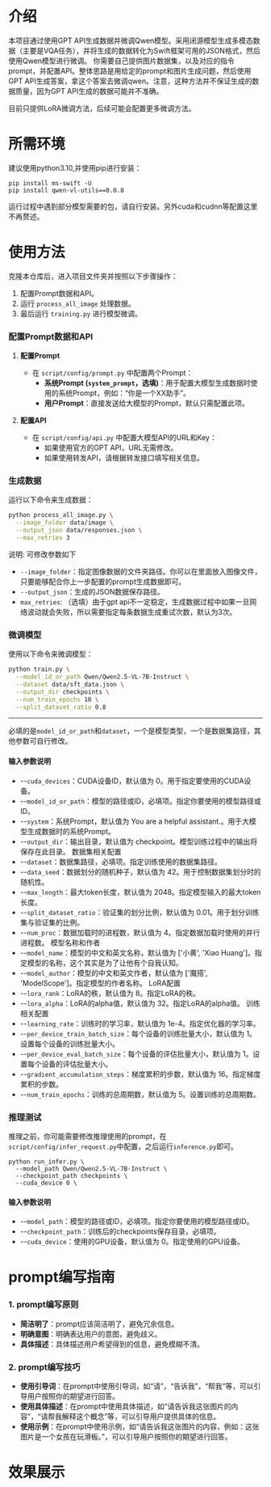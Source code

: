 
# 介绍
本项目通过使用GPT API生成数据并微调Qwen模型。采用闭源模型生成多模态数据（主要是VQA任务），并将生成的数据转化为Swift框架可用的JSON格式，然后使用Qwen模型进行微调。
你需要自己提供图片数据集，以及对应的指令prompt，并配置API。整体思路是用给定的prompt和图片生成问题，然后使用GPT API生成答案，拿这个答案去微调qwen。注意，这种方法并不保证生成的数据质量，因为GPT API生成的数据可能并不准确。

目前只提供LoRA微调方法，后续可能会配置更多微调方法。

# 所需环境
建议使用python3.10,并使用pip进行安装：
```
pip install ms-swift -U
pip install qwen-vl-utils==0.0.8
```
运行过程中遇到部分模型需要的包，请自行安装。另外cuda和cudnn等配置这里不再赘述。

# 使用方法

克隆本仓库后，进入项目文件夹并按照以下步骤操作：

1. 配置Prompt数据和API。
2. 运行 `process_all_image` 处理数据。
3. 最后运行 `training.py` 进行模型微调。

### 配置Prompt数据和API

1. **配置Prompt**  
   - 在 `script/config/prompt.py` 中配置两个Prompt：
     - **系统Prompt (`system_prompt`，选填)**：用于配置大模型生成数据时使用的系统Prompt，例如：“你是一个XX助手”。
     - **用户Prompt**：直接发送给大模型的Prompt，默认只需配置此项。
   
2. **配置API**  
   - 在 `script/config/api.py` 中配置大模型API的URL和Key：
     - 如果使用官方的GPT API，URL无需修改。
     - 如果使用转发API，请根据转发接口填写相关信息。

### 生成数据

运行以下命令来生成数据：

```bash
python process_all_image.py \
  --image_folder data/image \
  --output_json data/responses.json \
  --max_retries 3
```
说明:
可修改参数如下
- `--image_folder`：指定图像数据的文件夹路径。你可以在里面放入图像文件，只要能够配合你上一步配置的prompt生成数据即可。
- `--output_json`：生成的JSON数据保存路径。
- `max_retries`: （选填）由于gpt api不一定稳定，生成数据过程中如果一旦网络波动就会失败，所以需要指定每条数据生成重试次数，默认为3次。

### 微调模型

使用以下命令来微调模型：

```bash
python train.py \
  --model_id_or_path Qwen/Qwen2.5-VL-7B-Instruct \
  --dataset data/sft_data.json \
  --output_dir checkpoints \
  --num_train_epochs 10 \
  --split_dataset_ratio 0.8

```

---
必填的是`model_id_or_path`和`dataset`，一个是模型类型，一个是数据集路径，其他参数可自行修改。

#### 输入参数说明
- --`cuda_devices`：CUDA设备ID，默认值为 0。用于指定要使用的CUDA设备。
- --`model_id_or_path`：模型的路径或ID，必填项。指定你要使用的模型路径或ID。
- --`system`：系统Prompt，默认值为 You are a helpful assistant.。用于大模型生成数据时的系统Prompt。
- --`output_dir`：输出目录，默认值为 checkpoint。模型训练过程中的输出将保存在此目录。
数据集相关配置
- --`dataset`：数据集路径，必填项。指定训练使用的数据集路径。
- --`data_seed`：数据划分的随机种子，默认值为 42。用于控制数据集划分时的随机性。
- --`max_length`：最大token长度，默认值为 2048。指定模型输入的最大token长度。
- --`split_dataset_ratio`：验证集的划分比例，默认值为 0.01。用于划分训练集与验证集的比例。
- --`num_proc`：数据加载时的进程数，默认值为 4。指定数据加载时使用的并行进程数。
模型名称和作者
- --`model_name`：模型的中文和英文名称，默认值为 ['小黄', 'Xiao Huang']。指定模型的名称，这个其实是为了让他有个自我认知。
- --`model_author`：模型的中文和英文作者，默认值为 ['魔搭', 'ModelScope']。指定模型的作者名称。
LoRA配置
- --`lora_rank`：LoRA的秩，默认值为 8。指定LoRA的秩。
- --`lora_alpha`：LoRA的alpha值，默认值为 32。指定LoRA的alpha值。
训练相关配置
- --`learning_rate`：训练时的学习率，默认值为 1e-4。指定优化器的学习率。
- --`per_device_train_batch_size`：每个设备的训练批量大小，默认值为 1。设置每个设备的训练批量大小。
- --`per_device_eval_batch_size`：每个设备的评估批量大小，默认值为 1。设置每个设备的评估批量大小。
- --`gradient_accumulation_steps`：梯度累积的步数，默认值为 16。指定梯度累积的步数。
- --`num_train_epochs`：训练的总周期数，默认值为 5。设置训练的总周期数。

### 推理测试
推理之前，你可能需要修改推理使用的prompt，在`script/config/infer_request.py`中配置，之后运行`inference.py`即可。
```
python run_infer.py \
  --model_path Qwen/Qwen2.5-VL-7B-Instruct \
  --checkpoint_path checkpoints \
  --cuda_device 0 \
  ```
#### 输入参数说明
- --`model_path`：模型的路径或ID，必填项。指定你要使用的模型路径或ID。
- --`checkpoint_path`：训练后的checkpoints保存目录，必填项。
- --`cuda_device`：使用的GPU设备，默认值为 0。指定使用的GPU设备。

# prompt编写指南
### 1. prompt编写原则
- **简洁明了**：prompt应该简洁明了，避免冗余信息。
- **明确意图**：明确表达用户的意图，避免歧义。
- **具体描述**：具体描述用户希望得到的信息，避免模糊不清。

### 2. prompt编写技巧
- **使用引导词**：在prompt中使用引导词，如“请”，“告诉我”，“帮我”等，可以引导用户按照你的期望进行回答。
- **使用具体描述**：在prompt中使用具体描述，如“请告诉我这张图片的内容”，“请帮我解释这个概念”等，可以引导用户提供具体的信息。
- **使用示例**：在prompt中使用示例，如“请告诉我这张图片的内容，例如：这张图片是一个女孩在玩滑板。”，可以引导用户按照你的期望进行回答。
# 效果展示